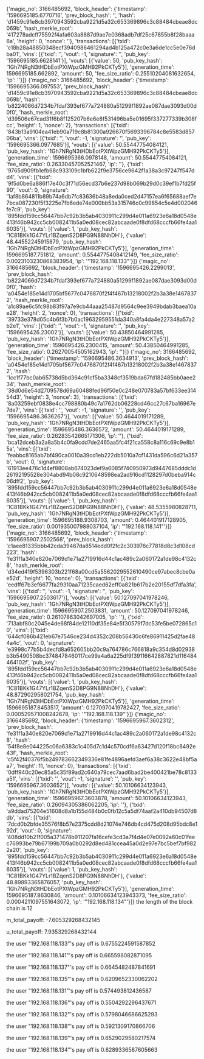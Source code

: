 {'magic_no': 3166485692, 'block_header': {'timestamp': '1596695185.6770716', 'prev_block_hash': '', 'hash': 'd1459c91e8cb3970943592cba9221d5a32c653369896c3c88484cbeae8dc069b', 'hash_merkle_root': '417278adcff75592f4afa603a8887d9ae7e0368adb7df25c67855b8f28baaa6a', 'height': 0, 'nonce': ''}, 'transactions': [{'txid': 'c18b28a48850348ecf3940986461294ad4b125a472c0e3a6de1cc5e0e76dba01', 'vins': [{'txid': '', 'vout': -1, 'signature': '', 'pub_key': '1596695185.6628141'}], 'vouts': [{'value': 50, 'pub_key_hash': '1Gh7NRgN3tHDbEotPXtWpzGMH92PkCKTy5'}], 'generation_time': 1596695185.662892, 'amount': 50, 'fee_size_ratio': 0.25510204081632654, 'ip': ''}]}
{'magic_no': 3166485692, 'block_header': {'timestamp': '1596695366.097553', 'prev_block_hash': 'd1459c91e8cb3970943592cba9221d5a32c653369896c3c88484cbeae8dc069b', 'hash': 'b8224066d7234b7fdaf393ef677a724880a51299f1892ae087dae3093d00d0f0', 'hash_merkle_root': 'd39506e67cad31f6b8f125207b6e6e8f531496ba5e01695f337277339b308fcc', 'height': 1, 'nonce': 2}, 'transactions': [{'txid': '843b13a9104ea41eb90a719c8b81300a926670f5693396784c8e5583d85706ba', 'vins': [{'txid': '', 'vout': -1, 'signature': '', 'pub_key': '1596695366.0977685'}], 'vouts': [{'value': 50.55447754084121, 'pub_key_hash': '1Gh7NRgN3tHDbEotPXtWpzGMH92PkCKTy5'}], 'generation_time': 1596695366.0978148, 'amount': 50.55447754084121, 'fee_size_ratio': 0.26330457052521467, 'ip': ''}, {'txid': '9765d909fb1efb68c933109c1bfb622f9e3756ce9642f1a38a3c97247f547dd4', 'vins': [{'txid': '9f5d0be6a886f17e40c3f71d56ecd37b6e237d98b069b29d0c39ef1b7fd25f90', 'vout': 0, 'signature': '1af8b864811b89b74a6db7fc83636b48a8eda0ced2d47157ea6f65688aef7e7bca087230f5f3225e7fb6ede74e000bb53a315746c0c99854c5e4d002046fe7c9', 'pub_key': '895fdd159cc56447bb7c92b3b5ab4030911c299d4e011a6923e6a18d0548e413f46b942cc5cb0082411b5a0ed08cec82abcaade0f8dfd68cccfb66fe4aa16035'}], 'vouts': [{'value': 1, 'pub_key_hash': '1C81BKk1G47YLr1BZqenS2D8PG9N88NhDH'}, {'value': 48.44552245915879, 'pub_key_hash': '1Gh7NRgN3tHDbEotPXtWpzGMH92PkCKTy5'}], 'generation_time': 1596695187.751812, 'amount': 0.5544775408412149, 'fee_size_ratio': 0.0023103230868383954, 'ip': '"192.168.118.133"'}]}
{'magic_no': 3166485692, 'block_header': {'timestamp': '1596695426.2299013', 'prev_block_hash': 'b8224066d7234b7fdaf393ef677a724880a51299f1892ae087dae3093d00d0f0', 'hash': 'a0454e185e14d1705bf5677c0476870f2f4f467b13218002f2b3a38e14678372', 'hash_merkle_root': 'a1c89ae6c5fc98b83f97a7e9cb44aaa25487d9564c9ee3949bdab3baea10ae28', 'height': 2, 'nonce': 0}, 'transactions': [{'txid': '39733e378d05c4b6f3b7b0ac19632959551da340a8fa4da4e227348a57a2b2e1', 'vins': [{'txid': '', 'vout': -1, 'signature': '', 'pub_key': '1596695426.23002'}], 'vouts': [{'value': 50.43850464991285, 'pub_key_hash': '1Gh7NRgN3tHDbEotPXtWpzGMH92PkCKTy5'}], 'generation_time': 1596695426.2300415, 'amount': 50.43850464991285, 'fee_size_ratio': 0.26270054505162943, 'ip': ''}]}
{'magic_no': 3166485692, 'block_header': {'timestamp': '1596695486.3634913', 'prev_block_hash': 'a0454e185e14d1705bf5677c0476870f2f4f467b13218002f2b3a38e14678372', 'hash': '1cc1f77bc0ab65738d5bd364c91cf5ba3348cf3519bda67fd182485bb0aee234', 'hash_merkle_root': '38d0d6e54d2709578d69a60488fed96f50e0c248e070783a57bf633ee31454d3', 'height': 3, 'nonce': 3}, 'transactions': [{'txid': '8a03259ebf0838e4cc798880b49c7a1762db06228cd46cc27c67ba16967e7de7', 'vins': [{'txid': '', 'vout': -1, 'signature': '', 'pub_key': '1596695486.3636267'}], 'vouts': [{'value': 50.4644019171289, 'pub_key_hash': '1Gh7NRgN3tHDbEotPXtWpzGMH92PkCKTy5'}], 'generation_time': 1596695486.3636572, 'amount': 50.4644019171289, 'fee_size_ratio': 0.26283542665171306, 'ip': ''}, {'txid': 'bca12dceb3a2a8a5b4c0fa9cdd7de2465aa5fc4f21ca558c8a116c69c9e8b15a', 'vins': [{'txid': 'feabbc8165ab7bf490ca0010a39cd1eb222db5010a7cf1431da596c6d21a357b', 'vout': 0, 'signature': '61913ee476c1d4ef8808ab674023def9a6085f740950973d9447685dddc1d26192195528e304abd94b08c9210648598ea2ad916cd1128297d0beba914c06dff2', 'pub_key': '895fdd159cc56447bb7c92b3b5ab4030911c299d4e011a6923e6a18d0548e413f46b942cc5cb0082411b5a0ed08cec82abcaade0f8dfd68cccfb66fe4aa16035'}], 'vouts': [{'value': 1, 'pub_key_hash': '1C81BKk1G47YLr1BZqenS2D8PG9N88NhDH'}, {'value': 48.5355980828711, 'pub_key_hash': '1Gh7NRgN3tHDbEotPXtWpzGMH92PkCKTy5'}], 'generation_time': 1596695188.9308703, 'amount': 0.464401917128905, 'fee_size_ratio': 0.001935007988037104, 'ip': '"192.168.118.141"'}]}
{'magic_no': 3166485692, 'block_header': {'timestamp': '1596695907.2502568', 'prev_block_hash': 'c1aee81335bbb42cda39467da8514edd0f2fc2c303976c77818d8c3d108cd223', 'hash': 'fe31f1a340e820e7069d1e71a2719916d44c1ac489c2a060172a1de98c4132c8', 'hash_merkle_root': 'd34ed419f5396303b221f68a00cd5a5562029552610490ce97abec8cbe0ae52d', 'height': 10, 'nonce': 0}, 'transactions': [{'txid': 'eedff67b3ef6677fa29310aa71235caed62eff0a821b617b2e20155df7dfa3fa', 'vins': [{'txid': '', 'vout': -1, 'signature': '', 'pub_key': '1596695907.2503617'}], 'vouts': [{'value': 50.127097041978246, 'pub_key_hash': '1Gh7NRgN3tHDbEotPXtWpzGMH92PkCKTy5'}], 'generation_time': 1596695907.2503831, 'amount': 50.127097041978246, 'fee_size_ratio': 0.26107863042697005, 'ip': ''}, {'txid': '713abf80c2045e4de68f84de12110df35e84e5f30579f7dc53fe5be072865c10', 'vins': [{'txid': '644cf086b421eb67e7546ce234d4352c208b56430c6fe86911425d2fae484a4c', 'vout': 0, 'signature': 'e3998c77b5b4decfd8a652605bb20c9a764786c766818a9c354d8d02938b3b5490508bc3748478460117ce99a4a6a225df9f39116642887821d116484464102f', 'pub_key': '895fdd159cc56447bb7c92b3b5ab4030911c299d4e011a6923e6a18d0548e413f46b942cc5cb0082411b5a0ed08cec82abcaade0f8dfd68cccfb66fe4aa16035'}], 'vouts': [{'value': 1, 'pub_key_hash': '1C81BKk1G47YLr1BZqenS2D8PG9N88NhDH'}, {'value': 48.872902958021754, 'pub_key_hash': '1Gh7NRgN3tHDbEotPXtWpzGMH92PkCKTy5'}], 'generation_time': 1596695187.8453517, 'amount': 0.1270970419782427, 'fee_size_ratio': 0.000529571008242678, 'ip': '"192.168.118.139"'}]}
{'magic_no': 3166485692, 'block_header': {'timestamp': '1596695967.3602312', 'prev_block_hash': 'fe31f1a340e820e7069d1e71a2719916d44c1ac489c2a060172a1de98c4132c8', 'hash': '54f8e8e044225c06a6383c1c405d7c1d4c570cdf6a63427d120f18bc8492e43f', 'hash_merkle_root': 'c5f42f40376f5b249783662349336e81fe4896aefd3aef6a38c3622e48bf5aa7', 'height': 11, 'nonce': 0}, 'transactions': [{'txid': '0dff940c20ec85a5c35f89ad2c640a79cec7aad6bad2be400421be78c8133a51', 'vins': [{'txid': '', 'vout': -1, 'signature': '', 'pub_key': '1596695967.3603652'}], 'vouts': [{'value': 50.10106634123943, 'pub_key_hash': '1Gh7NRgN3tHDbEotPXtWpzGMH92PkCKTy5'}], 'generation_time': 1596695967.3603878, 'amount': 50.10106634123943, 'fee_size_ratio': 0.26094305386062205, 'ip': ''}, {'txid': 'a9ddad75204e51608d8a1b155d484b0c0fb12c5a5df74aaf2a410db94507d8db', 'vins': [{'txid': '7dcd0b2bfde35576f8b57e2375cdd8d21074e746db4cd475d208d95bdc8e192d', 'vout': 0, 'signature': '408dd10b21f005a371478b911207fa16cefe3cd3a7f4d4e07e0092a60c01feec76993be79b67199b709a0b0292d8ed481ccea45a0d2e97e7bc5bef7bf9822a20', 'pub_key': '895fdd159cc56447bb7c92b3b5ab4030911c299d4e011a6923e6a18d0548e413f46b942cc5cb0082411b5a0ed08cec82abcaade0f8dfd68cccfb66fe4aa16035'}], 'vouts': [{'value': 1, 'pub_key_hash': '1C81BKk1G47YLr1BZqenS2D8PG9N88NhDH'}, {'value': 48.89893365876057, 'pub_key_hash': '1Gh7NRgN3tHDbEotPXtWpzGMH92PkCKTy5'}], 'generation_time': 1596695187.8630846, 'amount': 0.10106634123943373, 'fee_size_ratio': 0.0004211097551643072, 'ip': '"192.168.118.134"'}]}
the length of the block chain is 12

m_total_payoff: -7.605329268432145

u_total_payoff: 7.935329268432144 

the user "192.168.118.133"'s pay off is 0.6755224591587852

the user "192.168.118.141"'s pay off is 0.665598082871095

the user "192.168.118.137"'s pay off is 0.6645482487841691

the user "192.168.118.135"'s pay off is 0.6209652330062202

the user "192.168.118.131"'s pay off is 0.574493812436587

the user "192.168.118.136"'s pay off is 0.5504292296437671

the user "192.168.118.132"'s pay off is 0.5798046686625293 

the user "192.168.118.138"'s pay off is 0.5921309170866706

the user "192.168.118.139"'s pay off is 0.6529029580217574

the user "192.168.118.134"'s pay off is 0.6289336587605663
